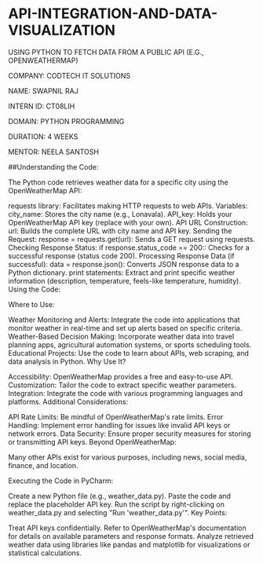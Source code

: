 # API-INTEGRATION-AND-DATA-VISUALIZATION
USING PYTHON TO FETCH DATA FROM A PUBLIC API (E.G., OPENWEATHERMAP)

COMPANY: CODTECH IT SOLUTIONS

NAME: SWAPNIL RAJ

INTERN ID: CT08LIH

DOMAIN: PYTHON PROGRAMMING

DURATION: 4 WEEKS

MENTOR: NEELA SANTOSH

##Understanding the Code:

The Python code retrieves weather data for a specific city using the OpenWeatherMap API:

requests library: Facilitates making HTTP requests to web APIs.
Variables:
city_name: Stores the city name (e.g., Lonavala).
API_key: Holds your OpenWeatherMap API key (replace with your own).
API URL Construction:
url: Builds the complete URL with city name and API key.
Sending the Request:
response = requests.get(url): Sends a GET request using requests.
Checking Response Status:
if response.status_code == 200:: Checks for a successful response (status code 200).
Processing Response Data (if successful):
data = response.json(): Converts JSON response data to a Python dictionary.
print statements: Extract and print specific weather information (description, temperature, feels-like temperature, humidity).
Using the Code:

Where to Use:

Weather Monitoring and Alerts: Integrate the code into applications that monitor weather in real-time and set up alerts based on specific criteria.
Weather-Based Decision Making: Incorporate weather data into travel planning apps, agricultural automation systems, or sports scheduling tools.
Educational Projects: Use the code to learn about APIs, web scraping, and data analysis in Python.
Why Use It?

Accessibility: OpenWeatherMap provides a free and easy-to-use API.
Customization: Tailor the code to extract specific weather parameters.
Integration: Integrate the code with various programming languages and platforms.
Additional Considerations:

API Rate Limits: Be mindful of OpenWeatherMap's rate limits.
Error Handling: Implement error handling for issues like invalid API keys or network errors.
Data Security: Ensure proper security measures for storing or transmitting API keys.
Beyond OpenWeatherMap:

Many other APIs exist for various purposes, including news, social media, finance, and location.

Executing the Code in PyCharm:

Create a new Python file (e.g., weather_data.py).
Paste the code and replace the placeholder API key.
Run the script by right-clicking on weather_data.py and selecting "Run 'weather_data.py'".
Key Points:

Treat API keys confidentially.
Refer to OpenWeatherMap's documentation for details on available parameters and response formats.
Analyze retrieved weather data using libraries like pandas and matplotlib for visualizations or statistical calculations.

